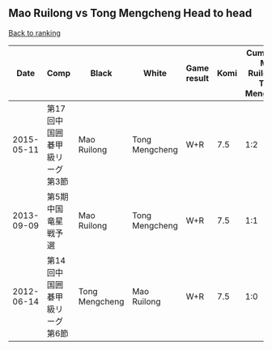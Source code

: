 ## Mao Ruilong vs Tong Mengcheng Head to head

[Back to ranking](../../index.md)




| **Date** | **Comp** | **Black** | **White** | **Game result** | **Komi** | **Cumulative Mao Ruilong vs Tong Mengcheng** | **Mao Ruilong streak** | **Tong Mengcheng streak** | 
| --- | --- | --- | --- | --- | --- | --- | --- | --- |
| 2015-05-11 | 第17回中国囲碁甲級リーグ第3節 | Mao Ruilong | Tong Mengcheng | W+R | 7.5 | 1:2 | 0 | 2 | 
| 2013-09-09 | 第5期中国竜星戦予選 | Mao Ruilong | Tong Mengcheng | W+R | 7.5 | 1:1 | 0 | 1 | 
| 2012-06-14 | 第14回中国囲碁甲級リーグ第6節 | Tong Mengcheng | Mao Ruilong | W+R | 7.5 | 1:0 | 1 | 0 |




